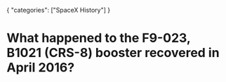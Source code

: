 {
    "categories": ["SpaceX History"]
}

# What happened to the F9-023, B1021 (CRS-8) booster recovered in April 2016?

